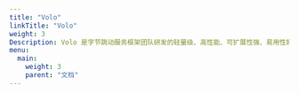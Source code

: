 ```yaml
---
title: "Volo"
linkTitle: "Volo"
weight: 3
Description: Volo 是字节跳动服务框架团队研发的轻量级、高性能、可扩展性强、易用性好的 Rust RPC 框架，使用了 Rust 最新的 AFIT 和 RPITIT 特性。
menu:
  main:
    weight: 3
    parent: "文档"
---
```

